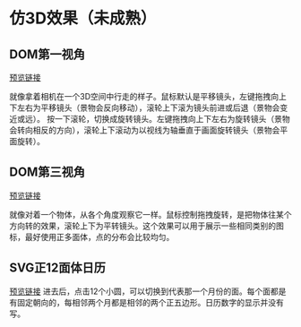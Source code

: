 # 仿3D效果（未成熟）

## DOM第一视角
[预览链接](http://vrbvillor.github.io/views/3Dstage-first.html)

就像拿着相机在一个3D空间中行走的样子。鼠标默认是平移镜头，左键拖拽向上下左右为平移镜头（景物会反向移动），滚轮上下滚为镜头前进或后退（景物会变近或远）。
按一下滚轮，切换成旋转镜头。左键拖拽向上下左右为旋转镜头（景物会转向相反的方向），滚轮上下滚动为以视线为轴垂直于画面旋转镜头（景物会平面旋转）。

## DOM第三视角
[预览链接](http://vrbvillor.github.io/views/3Dstage-third.html)

就像对着一个物体，从各个角度观察它一样。鼠标控制拖拽旋转，是把物体往某个方向转的效果，滚轮上下为平转镜头。这个效果可以用于展示一些相同类别的图标，最好使用正多面体，点的分布会比较均匀。

## SVG正12面体日历
[预览链接](http://vrbvillor.github.io/views/calendar.html)
进去后，点击12个小圆，可以切换到代表那一个月份的面。每个面都是有固定朝向的，每相邻两个月都是相邻的两个正五边形。日历数字的显示并没有写。